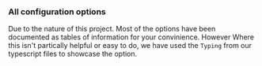 <!-- @format -->

### All configuration options

Due to the nature of this project. Most of the options have been documented as tables of information for your convinience. However Where this isn't partically helpful or easy to do, we have used the `Typing` from our typescript files to showcase the option.

<!-- #include shared/root.md -->
<!-- #include shared/runners.md -->
<!-- #include label/issueConfig.md -->
<!-- #include label/projectConfig.md -->
<!-- #include label/pullRequestConfig.md -->
<!-- #include label/pullRequestConfig.md -->
